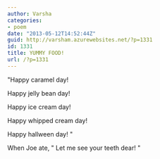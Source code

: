 ```yaml
---
author: Varsha
categories:
- poem
date: "2013-05-12T14:52:44Z"
guid: http://varsham.azurewebsites.net/?p=1331
id: 1331
title: YUMMY FOOD!
url: /?p=1331
---
```


 "Happy caramel day!

Happy jelly bean day!

Happy ice cream day!

Happy whipped cream day!

Happy hallween day! "

When Joe ate,  " Let me see your teeth dear! "